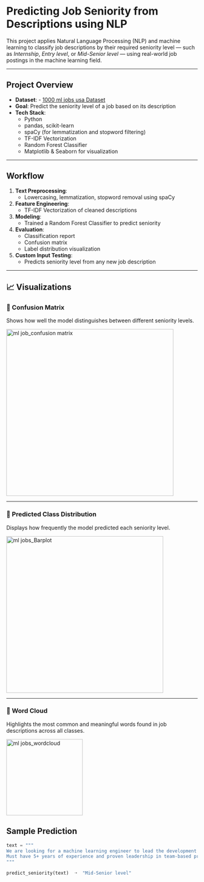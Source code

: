 # Predicting Job Seniority from Descriptions using NLP

This project applies Natural Language Processing (NLP) and machine learning to classify job descriptions by their required seniority level — such as *Internship*, *Entry level*, or *Mid-Senior level* — using real-world job postings in the machine learning field.

---

## Project Overview

- **Dataset**: - <a href="https://github.com/shaoshaooo/Predicting-Job-Seniority-from-Descriptions-using-NLP/blob/main/1000_ml_jobs_us.csv">1000 ml jobs usa Dataset</a>
- **Goal**: Predict the seniority level of a job based on its description
- **Tech Stack**:
  - Python
  - pandas, scikit-learn
  - spaCy (for lemmatization and stopword filtering)
  - TF-IDF Vectorization
  - Random Forest Classifier
  - Matplotlib & Seaborn for visualization

---

## Workflow

1. **Text Preprocessing**:
   - Lowercasing, lemmatization, stopword removal using spaCy
2. **Feature Engineering**:
   - TF-IDF Vectorization of cleaned descriptions
3. **Modeling**:
   - Trained a Random Forest Classifier to predict seniority
4. **Evaluation**:
   - Classification report
   - Confusion matrix
   - Label distribution visualization
5. **Custom Input Testing**:
   - Predicts seniority level from any new job description

---
## 📈 Visualizations

### 🔹 Confusion Matrix
Shows how well the model distinguishes between different seniority levels.

<img width="440" alt="ml job_confusion matrix" src="https://github.com/user-attachments/assets/c5f182f4-1966-4102-9cd9-73903259a3ca" />

---

### 🔹 Predicted Class Distribution
Displays how frequently the model predicted each seniority level.

<img width="413" alt="ml jobs_Barplot" src="https://github.com/user-attachments/assets/d1b31186-993e-42ba-b45b-6fbe5eb4b614" />

---

### 🔹 Word Cloud
Highlights the most common and meaningful words found in job descriptions across all classes.

<img width="201" alt="ml jobs_wordcloud" src="https://github.com/user-attachments/assets/26c8c369-cd0a-40d7-a5fd-f09c8b275fc5" />


## Sample Prediction

```python
text = """
We are looking for a machine learning engineer to lead the development of scalable AI systems. 
Must have 5+ years of experience and proven leadership in team-based projects.
"""

predict_seniority(text)  ➝  "Mid-Senior level"
